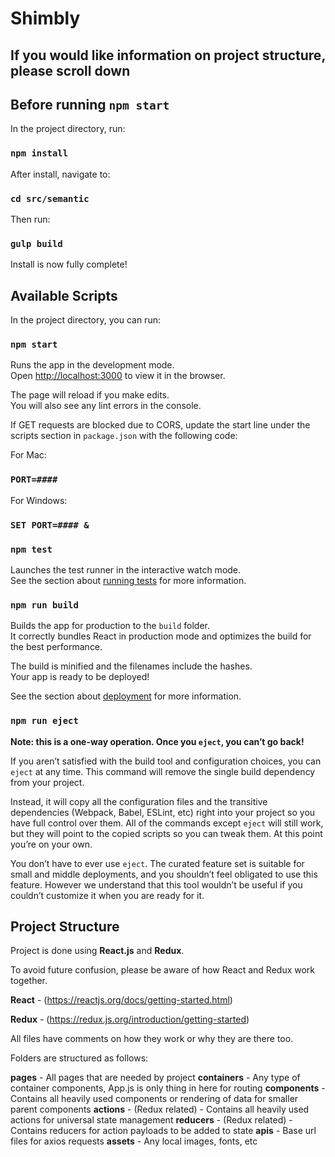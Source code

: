 # Shimbly

## If you would like information on project structure, please scroll down

## Before running `npm start`

In the project directory, run:

### `npm install`

After install, navigate to:

### `cd src/semantic`

Then run:

### `gulp build`

Install is now fully complete!

## Available Scripts

In the project directory, you can run:

### `npm start`

Runs the app in the development mode.<br />
Open [http://localhost:3000](http://localhost:3000) to view it in the browser.

The page will reload if you make edits.<br />
You will also see any lint errors in the console.

If GET requests are blocked due to CORS, update the start line under the scripts section in `package.json` with the following code:

For Mac:
### `PORT=####`

For Windows:
### `SET PORT=#### & `

### `npm test`

Launches the test runner in the interactive watch mode.<br />
See the section about [running tests](https://facebook.github.io/create-react-app/docs/running-tests) for more information.

### `npm run build`

Builds the app for production to the `build` folder.<br />
It correctly bundles React in production mode and optimizes the build for the best performance.

The build is minified and the filenames include the hashes.<br />
Your app is ready to be deployed!

See the section about [deployment](https://facebook.github.io/create-react-app/docs/deployment) for more information.

### `npm run eject`

**Note: this is a one-way operation. Once you `eject`, you can’t go back!**

If you aren’t satisfied with the build tool and configuration choices, you can `eject` at any time. This command will remove the single build dependency from your project.

Instead, it will copy all the configuration files and the transitive dependencies (Webpack, Babel, ESLint, etc) right into your project so you have full control over them. All of the commands except `eject` will still work, but they will point to the copied scripts so you can tweak them. At this point you’re on your own.

You don’t have to ever use `eject`. The curated feature set is suitable for small and middle deployments, and you shouldn’t feel obligated to use this feature. However we understand that this tool wouldn’t be useful if you couldn’t customize it when you are ready for it.

## Project Structure

Project is done using **React.js** and **Redux**.

To avoid future confusion, please be aware of how React and Redux work together.

**React** - (https://reactjs.org/docs/getting-started.html)

**Redux** - (https://redux.js.org/introduction/getting-started)

All files have comments on how they work or why they are there too.

Folders are structured as follows:

**pages** - All pages that are needed by project
**containers** - Any type of container components, App.js is only thing in here for routing
**components** - Contains all heavily used components or rendering of data for smaller parent components
**actions** - (Redux related) - Contains all heavily used actions for universal state management
**reducers** - (Redux related) - Contains reducers for action payloads to be added to state
**apis** - Base url files for axios requests
**assets** - Any local images, fonts, etc